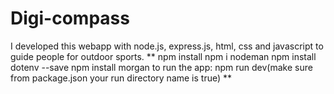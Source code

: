 # Digi-compass
I developed this webapp with node.js, express.js, html, css and javascript to guide people for outdoor sports. 
**
npm install
npm i nodeman
npm install dotenv --save
npm install morgan
to run the app: npm run dev(make sure from package.json your run directory name is true)
**
